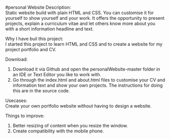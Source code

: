 #personal Website
Description:<br/>
Static website build with plain HTML and CSS.  You can customise it for yourself to show yourself and your work. It offers the opportunity to present projects, explain a curriculum vitae and let others know more about you with a short information headline and text.<br/>

Why I have buil this project:<br/>
I started this project to learn HTML and CSS and to create a website for my project portfolio and CV.<br/>

Download:<br/>
1. Download it via Github and open the personalWebsite-master folder in an IDE or Text Editor you like to work with.
2. Go through the index.html and about.html files to customise your CV and information text and show your own projects. The instructions for doing this are in the source code.

Usecases:<br/>
Create your own portfolio website without having to design a website.<br/>

Things to improve:<br/>
1. Better resizing of content when you resize the window.
2. Create compatibility with the mobile phone.
